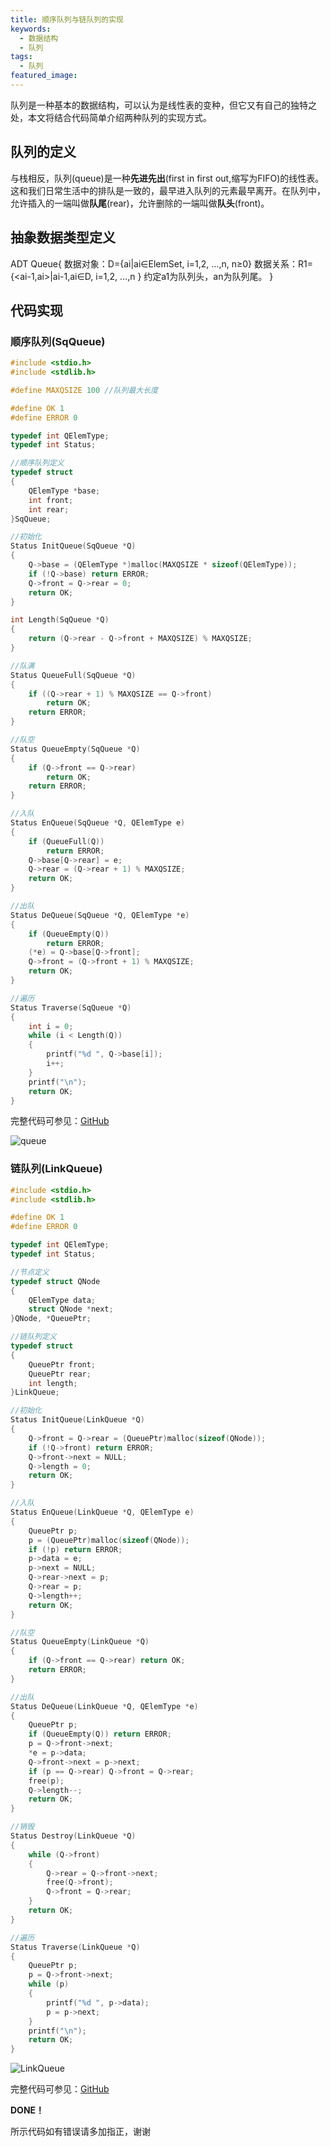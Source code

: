 ```yaml
---
title: 顺序队列与链队列的实现
keywords:
  - 数据结构
  - 队列
tags:
  - 队列
featured_image:
---
```


队列是一种基本的数据结构，可以认为是线性表的变种，但它又有自己的独特之处，本文将结合代码简单介绍两种队列的实现方式。

<!--more-->

## 队列的定义

与栈相反，队列(queue)是一种**先进先出**(first in first out,缩写为FIFO)的线性表。这和我们日常生活中的排队是一致的，最早进入队列的元素最早离开。在队列中，允许插入的一端叫做**队尾**(rear)，允许删除的一端叫做**队头**(front)。

## 抽象数据类型定义

ADT Queue{
	数据对象：D={ai|ai∈ElemSet, i=1,2, …,n, n≥0}
	数据关系：R1={&lt;ai-1,ai&gt;|ai-1,ai∈D, i=1,2, …,n }
	约定a1为队列头，an为队列尾。
}

## 代码实现

### 顺序队列(SqQueue)

```c
#include <stdio.h>
#include <stdlib.h>

#define MAXQSIZE 100 //队列最大长度

#define OK 1
#define ERROR 0

typedef int QElemType;
typedef int Status;

//顺序队列定义
typedef struct
{
	QElemType *base;
	int front;
	int rear;
}SqQueue;

//初始化
Status InitQueue(SqQueue *Q)
{
	Q->base = (QElemType *)malloc(MAXQSIZE * sizeof(QElemType));
	if (!Q->base) return ERROR;
	Q->front = Q->rear = 0;
	return OK;
}

int Length(SqQueue *Q)
{
	return (Q->rear - Q->front + MAXQSIZE) % MAXQSIZE;
}

//队满
Status QueueFull(SqQueue *Q)
{
	if ((Q->rear + 1) % MAXQSIZE == Q->front)
		return OK;
	return ERROR;
}

//队空
Status QueueEmpty(SqQueue *Q)
{
	if (Q->front == Q->rear)
		return OK;
	return ERROR;
}

//入队
Status EnQueue(SqQueue *Q, QElemType e)
{
	if (QueueFull(Q))
		return ERROR;
	Q->base[Q->rear] = e;
	Q->rear = (Q->rear + 1) % MAXQSIZE;
	return OK;
}

//出队
Status DeQueue(SqQueue *Q, QElemType *e)
{
	if (QueueEmpty(Q))
		return ERROR;
	(*e) = Q->base[Q->front];
	Q->front = (Q->front + 1) % MAXQSIZE;
	return OK;
}

//遍历
Status Traverse(SqQueue *Q)
{
	int i = 0;
	while (i < Length(Q))
	{
		printf("%d ", Q->base[i]);
		i++;
	}
	printf("\n");
	return OK;
}
```

完整代码可参见：[GitHub](https://github.com/Evandoz/Data-Structure/blob/master/3.Queue/SqQueue.c)

![queue](https://raw.githubusercontent.com/Evandoz/blob/master/Queue/SqQueue.jpg)

### 链队列(LinkQueue)

```c
#include <stdio.h>
#include <stdlib.h>

#define OK 1
#define ERROR 0

typedef int QElemType;
typedef int Status;

//节点定义
typedef struct QNode
{
	QElemType data;
	struct QNode *next;
}QNode, *QueuePtr;

//链队列定义
typedef struct
{
	QueuePtr front;
	QueuePtr rear;
	int length;
}LinkQueue;

//初始化
Status InitQueue(LinkQueue *Q)
{
	Q->front = Q->rear = (QueuePtr)malloc(sizeof(QNode));
	if (!Q->front) return ERROR;
	Q->front->next = NULL;
	Q->length = 0;
	return OK;
}

//入队
Status EnQueue(LinkQueue *Q, QElemType e)
{
	QueuePtr p;
	p = (QueuePtr)malloc(sizeof(QNode));
	if (!p) return ERROR;
	p->data = e;
	p->next = NULL;
	Q->rear->next = p;
	Q->rear = p;
	Q->length++;
	return OK;
}

//队空
Status QueueEmpty(LinkQueue *Q)
{
	if (Q->front == Q->rear) return OK;
	return ERROR;
}

//出队
Status DeQueue(LinkQueue *Q, QElemType *e)
{
	QueuePtr p;
	if (QueueEmpty(Q)) return ERROR;
	p = Q->front->next;
	*e = p->data;
	Q->front->next = p->next;
	if (p == Q->rear) Q->front = Q->rear;
	free(p);
	Q->length--;
	return OK;
}

//销毁
Status Destroy(LinkQueue *Q)
{
	while (Q->front)
	{
		Q->rear = Q->front->next;
		free(Q->front);
		Q->front = Q->rear;
	}
	return OK;
}

//遍历
Status Traverse(LinkQueue *Q)
{
	QueuePtr p;
	p = Q->front->next;
	while (p)
	{
		printf("%d ", p->data);
		p = p->next;
	}
	printf("\n");
	return OK;
}
```

![LinkQueue](https://raw.githubusercontent.com/Evandoz/blob/master/Queue/LinkQueue.png)

完整代码可参见：[GitHub](https://github.com/Evandoz/Data-Structure/blob/master/3.Queue/LinkQueue.c)

 **DONE！**

所示代码如有错误请多加指正，谢谢
